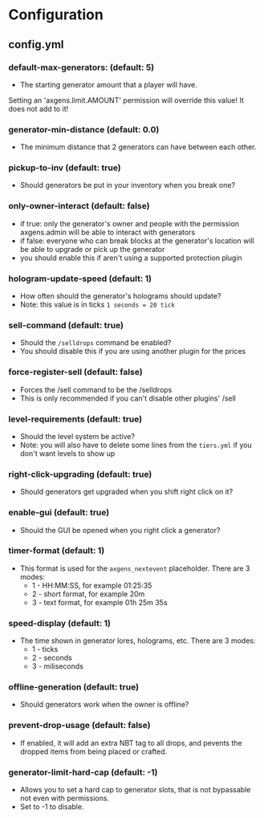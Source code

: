 # Configuration

## config.yml

### default-max-generators: (default: 5)

* The starting generator amount that a player will have.

<warning>Setting an 'axgens.limit.AMOUNT' permission will override this value! It does not add to it!</warning>

### generator-min-distance (default: 0.0)

* The minimum distance that 2 generators can have between each other.

### pickup-to-inv (default: true)

* Should generators be put in your inventory when you break one?

### only-owner-interact (default: false)

* if true: only the generator's owner and people with the permission axgens.admin will be able to interact with generators
* if false: everyone who can break blocks at the generator's location will be able to upgrade or pick up the generator
* you should enable this if aren't using a supported protection plugin

### hologram-update-speed (default: 1)

* How often should the generator's holograms should update?
* Note: this value is in ticks `1 seconds = 20 tick`

### sell-command (default: true)

* Should the `/selldrops` command be enabled?
* You should disable this if you are using another plugin for the prices

### force-register-sell (default: false)

* Forces the /sell command to be the /selldrops
* This is only recommended if you can't disable other plugins' /sell

### level-requirements (default: true)

* Should the level system be active?
* Note: you will also have to delete some lines from the `tiers.yml` if you don't want levels to show up

### right-click-upgrading (default: true)

* Should generators get upgraded when you shift right click on it?

### enable-gui (default: true)

* Should the GUI be opened when you right click a generator?

### timer-format (default: 1)

* This format is used for the `axgens_nextevent` placeholder. There are 3 modes:
  * 1 - HH:MM:SS, for example 01:25:35
  * 2 - short format, for example 20m
  * 3 - text format, for example 01h 25m 35s

### speed-display (default: 1)

* The time shown in generator lores, holograms, etc. There are 3 modes:
  * 1 - ticks
  * 2 - seconds
  * 3 - miliseconds

### offline-generation (default: true)

* Should generators work when the owner is offline?

### prevent-drop-usage (default: false)

* If enabled, it will add an extra NBT tag to all drops, and pevents the dropped items from being placed or crafted.

### generator-limit-hard-cap (default: -1)

* Allows you to set a hard cap to generator slots, that is not bypassable not even with permissions.
* Set to -1 to disable.